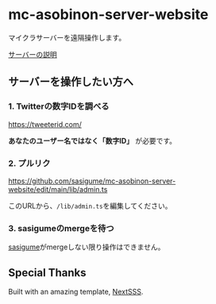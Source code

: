 # mc-asobinon-server-website

マイクラサーバーを遠隔操作します。

[サーバーの説明](https://asobinon.org/ASOBINON/mcserver)

## サーバーを操作したい方へ

### 1. Twitterの数字IDを調べる

<https://tweeterid.com/>

**あなたのユーザー名ではなく「数字ID」** が必要です。

### 2. プルリク

<https://github.com/sasigume/mc-asobinon-server-website/edit/main/lib/admin.ts>

このURLから、`/lib/admin.ts`を編集してください。

### 3. sasigumeのmergeを待つ

[sasigume](https://github.com/sasigume)がmergeしない限り操作はできません。

## Special Thanks

Built with an amazing template, [NextSSS](https://github.com/ixkaito/nextsss).
